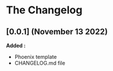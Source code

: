 # The Changelog

## [0.0.1] (November 13 2022)

**Added :**

- Phoenix template
- CHANGELOG.md file
